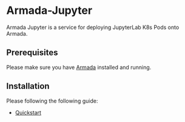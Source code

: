 # Armada-Jupyter

Armada Jupyter is a service for deploying JupyterLab K8s Pods onto Armada.

## Prerequisites

Please make sure you have [Armada](https://github.com/G-Research/armada) installed and running.

## Installation

Please following the following guide:

- [Quickstart](./docs/quickstart.md)